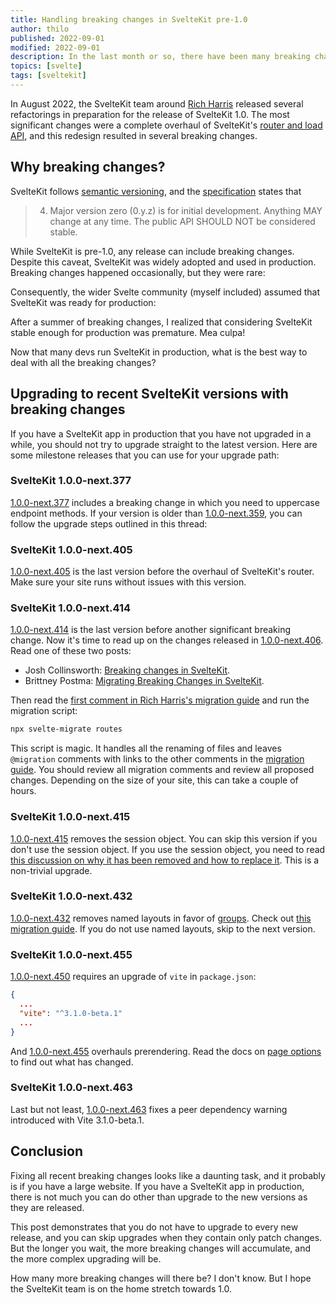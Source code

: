 ```yaml
---
title: Handling breaking changes in SvelteKit pre-1.0
author: thilo
published: 2022-09-01
modified: 2022-09-01
description: In the last month or so, there have been many breaking changes in SvelteKit. While this is expected pre-1.0, it poses a challenge to anyone running a SvelteKit app in production. In this post, I provide guidance on working through the recent breaking changes.
topics: [svelte]
tags: [sveltekit]
---
```


<script>
  import { Tweet } from 'sveltekit-embed';
</script>

In August 2022, the SvelteKit team around [Rich Harris](https://twitter.com/rich_harris) released several refactorings in preparation for the release of SvelteKit 1.0. The most significant changes were a complete overhaul of SvelteKit's [router and load API](https://github.com/sveltejs/kit/discussions/5748), and this redesign resulted in several breaking changes.

## Why breaking changes?

SvelteKit follows [semantic versioning](https://semver.org/), and the [specification](https://semver.org/#semantic-versioning-specification-semver) states that

> 4. Major version zero (0.y.z) is for initial development. Anything MAY change at any time. The public API SHOULD NOT be considered stable.

While SvelteKit is pre-1.0, any release can include breaking changes. Despite this caveat, SvelteKit was widely adopted and used in production. Breaking changes happened occasionally, but they were rare:

<Tweet tweetLink="StephaneVanraes/status/1477985831168184323" />

Consequently, the wider Svelte community (myself included) assumed that SvelteKit was ready for production:

<Tweet tweetLink="maiertech/status/1557290685044125697" />

After a summer of breaking changes, I realized that considering SvelteKit stable enough for production was premature. Mea culpa!

Now that many devs run SvelteKit in production, what is the best way to deal with all the breaking changes?

## Upgrading to recent SvelteKit versions with breaking changes

If you have a SvelteKit app in production that you have not upgraded in a while, you should not try to upgrade straight to the latest version. Here are some milestone releases that you can use for your upgrade path:

### SvelteKit 1.0.0-next.377

[1.0.0-next.377](https://github.com/sveltejs/kit/blob/master/packages/kit/CHANGELOG.md#100-next377) includes a breaking change in which you need to uppercase endpoint methods. If your version is older than [1.0.0-next.359](https://github.com/sveltejs/kit/blob/master/packages/kit/CHANGELOG.md#100-next359), you can follow the upgrade steps outlined in this thread:

<Tweet tweetLink="maiertech/status/1548034676635275264" />

### SvelteKit 1.0.0-next.405

[1.0.0-next.405](https://github.com/sveltejs/kit/blob/master/packages/kit/CHANGELOG.md#100-next405) is the last version before the overhaul of SvelteKit's router. Make sure your site runs without issues with this version.

### SvelteKit 1.0.0-next.414

[1.0.0-next.414](https://github.com/sveltejs/kit/blob/master/packages/kit/CHANGELOG.md#100-next414) is the last version before another significant breaking change. Now it's time to read up on the changes released in [1.0.0-next.406](https://github.com/sveltejs/kit/blob/master/packages/kit/CHANGELOG.md#100-next406). Read one of these two posts:

- Josh Collinsworth: [Breaking changes in SvelteKit](https://joshcollinsworth.com/blog/sveltekit-breaking-changes).
- Brittney Postma: [Migrating Breaking Changes in SvelteKit](https://www.netlify.com/blog/migrating-breaking-changes-in-sveltekit/).

Then read the [first comment in Rich Harris's migration guide](https://github.com/sveltejs/kit/discussions/5774#discussion-4267008) and run the migration script:

```bash
npx svelte-migrate routes
```

This script is magic. It handles all the renaming of files and leaves `@migration` comments with links to the other comments in the [migration guide](https://github.com/sveltejs/kit/discussions/5774). You should review all migration comments and review all proposed changes. Depending on the size of your site, this can take a couple of hours.

### SvelteKit 1.0.0-next.415

[1.0.0-next.415](https://github.com/sveltejs/kit/blob/master/packages/kit/CHANGELOG.md#100-next432) removes the session object. You can skip this version if you don't use the session object. If you use the session object, you need to read [this discussion on why it has been removed and how to replace it](https://github.com/sveltejs/kit/discussions/5883). This is a non-trivial upgrade.

### SvelteKit 1.0.0-next.432

[1.0.0-next.432](https://github.com/sveltejs/kit/blob/master/packages/kit/CHANGELOG.md#100-next432) removes named layouts in favor of [groups](https://kit.svelte.dev/docs/advanced-routing#advanced-layouts). Check out [this migration guide](https://github.com/sveltejs/kit/pull/6174). If you do not use named layouts, skip to the next version.

### SvelteKit 1.0.0-next.455

[1.0.0-next.450](https://github.com/sveltejs/kit/blob/master/packages/kit/CHANGELOG.md#100-next450) requires an upgrade of `vite` in `package.json`:

```json:package.json
{
  ...
  "vite": "^3.1.0-beta.1"
  ...
}
```

And [1.0.0-next.455](https://github.com/sveltejs/kit/blob/master/packages/kit/CHANGELOG.md#100-next455) overhauls prerendering. Read the docs on [page options](https://kit.svelte.dev/docs/page-options) to find out what has changed.

### SvelteKit 1.0.0-next.463

Last but not least, [1.0.0-next.463](https://github.com/sveltejs/kit/blob/master/packages/kit/CHANGELOG.md#100-next463) fixes a peer dependency warning introduced with Vite 3.1.0-beta.1.

## Conclusion

Fixing all recent breaking changes looks like a daunting task, and it probably is if you have a large website. If you have a SvelteKit app in production, there is not much you can do other than upgrade to the new versions as they are released.

This post demonstrates that you do not have to upgrade to every new release, and you can skip upgrades when they contain only patch changes. But the longer you wait, the more breaking changes will accumulate, and the more complex upgrading will be.

How many more breaking changes will there be? I don't know. But I hope the SvelteKit team is on the home stretch towards 1.0.
